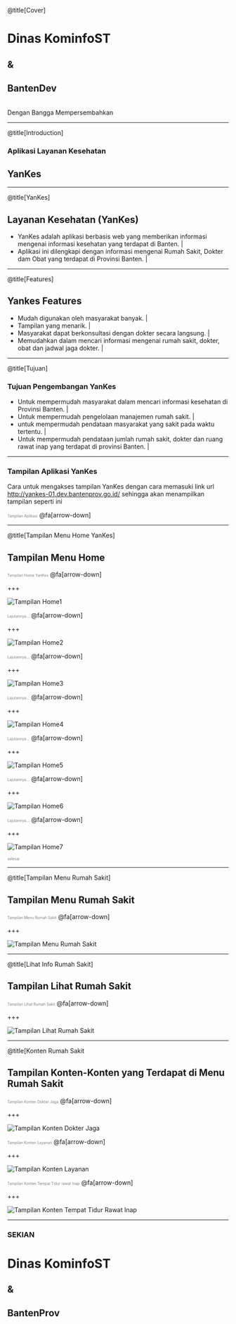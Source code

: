 @title[Cover]

# Dinas <span class="gold">KominfoST</span>
## &
## Banten<span class="gold">Dev</span>
<br>
<span class="aside">Dengan Bangga Mempersembahkan</span>

---

@title[Introduction]

### Aplikasi Layanan Kesehatan
## <span class="gold">YanKes</span>

---

@title[YanKes]

## Layanan Kesehatan (<span class="gold">YanKes</span>)

- YanKes adalah aplikasi berbasis web yang memberikan informasi mengenai informasi kesehatan yang terdapat di Banten. |
- Aplikasi ini dilengkapi dengan informasi mengenai Rumah Sakit, Dokter dam Obat yang terdapat di Provinsi Banten. |

---

@title[Features]

## <span class="gold">Yankes</span> Features
- Mudah digunakan oleh masyarakat banyak. |
- Tampilan yang menarik. |
- Masyarakat dapat berkonsultasi dengan dokter secara langsung. |
- Memudahkan dalam mencari informasi mengenai rumah sakit, dokter, obat dan jadwal jaga dokter. |

---

@title[Tujuan]

### Tujuan Pengembangan <span class="gold">YanKes</span>
- Untuk mempermudah masyarakat dalam mencari informasi kesehatan di Provinsi Banten. |
- Untuk mempermudah pengelolaan manajemen rumah sakit. |
- untuk mempermudah pendataan masyarakat yang sakit pada waktu tertentu. |
- Untuk mempermudah pendataan jumlah rumah sakit, dokter dan ruang rawat inap yang terdapat di provinsi Banten. |

---

### Tampilan Aplikasi <span class="gold">YanKes</span>

Cara untuk mengakses tampilan YanKes dengan cara memasuki link url http://yankes-01.dev.bantenprov.go.id/ sehingga akan menampilkan tampilan seperti ini

<span style="font-size:0.6em; color:gray">Tampilan Aplikasi</span>
@fa[arrow-down]

---

@title[Tampilan Menu Home YanKes]

## Tampilan Menu <span class="gold">Home</span>

<span style="font-size:0.6em; color:gray">Tampilan Home <span class="gold">YanKes</span></span>
@fa[arrow-down]

+++

![Tampilan Home1](/assets/images/home1.png)

<span style="font-size:0.6em; color:gray">Lajutannya...</span>
@fa[arrow-down]

+++

![Tampilan Home2](/assets/images/home2.png)

<span style="font-size:0.6em; color:gray">Lajutannya...</span>
@fa[arrow-down]

+++

![Tampilan Home3](/assets/images/home3.png)

<span style="font-size:0.6em; color:gray">Lajutannya...</span>
@fa[arrow-down]

+++

![Tampilan Home4](/assets/images/home4.png)

<span style="font-size:0.6em; color:gray">Lajutannya...</span>
@fa[arrow-down]

+++

![Tampilan Home5](/assets/images/home5.png)

<span style="font-size:0.6em; color:gray">Lajutannya...</span>
@fa[arrow-down]

+++

![Tampilan Home6](/assets/images/home6.png)

<span style="font-size:0.6em; color:gray">Lajutannya...</span>
@fa[arrow-down]

+++

![Tampilan Home7](/assets/images/home7.png)

<span style="font-size:0.6em; color:gray">selesai</span>

---

@title[Tampilan Menu Rumah Sakit]

## Tampilan Menu <span class="gold">Rumah Sakit</span>

<span style="font-size:0.6em; color:gray">Tampilan Menu Rumah Sakit</span>
@fa[arrow-down]

+++

![Tampilan Menu Rumah Sakit](/assets/images/menu-rumah-sakit.png)

---

@title[Lihat Info Rumah Sakit]

## Tampilan Lihat Rumah Sakit

<span style="font-size:0.6em; color:gray">Tampilan Lihat Rumah Sakit</span>
@fa[arrow-down]

+++

![Tampilan Lihat Rumah Sakit](/assets/images/lihat-rumah-sakit.png)

---

@title[Konten Rumah Sakit

## Tampilan Konten-Konten yang Terdapat di Menu Rumah Sakit

<span style="font-size:0.6em; color:gray">Tampilan Konten Dokter Jaga</span>
@fa[arrow-down]

+++

![Tampilan Konten Dokter Jaga](/assets/images/konten-rumah-sakit1.png)

<span style="font-size:0.6em; color:gray">Tampilan Konten Layanan</span>
@fa[arrow-down]

+++

![Tampilan Konten Layanan](/assets/images/konten-rumah-sakit2.png)

<span style="font-size:0.6em; color:gray">Tampilan Konten Tempat Tidur rawat Inap</span>
@fa[arrow-down]

+++

![Tampilan Konten Tempat Tidur Rawat Inap](/assets/images/konten-rumah-sakit3.png)

---

### SEKIAN
# Dinas <span class="gold">KominfoST</span>
## &
## Banten<span class="gold">Prov</span>
